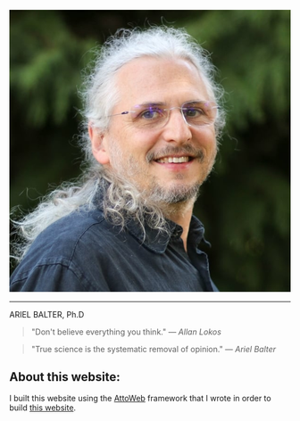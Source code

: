 ![Ariel Balter](assets/img/ArielBalterHeadshot-600x600.jpg)

----------------------------------------------------------------------------------------------
ARIEL BALTER, Ph.D  

>"Don't believe everything you think." &mdash; _Allan Lokos_  
 
>"True science is the systematic removal of opinion." &mdash; _Ariel Balter_  
  
## About this website:
I built this website using the [AttoWeb](http://attoweb.org) framework
that I wrote in order to build [this website](https://github.com/abalter/mywebsite).
